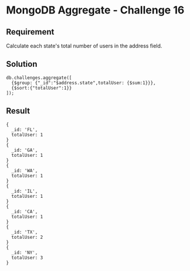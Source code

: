 # MongoDB Aggregate - Challenge 16

## Requirement

Calculate each state's total number of users in the address field.

## Solution

```agg
db.challenges.aggregate([
  {$group: {"_id":"$address.state",totalUser: {$sum:1}}},
  {$sort:{"totalUser":1}}
]);
```

## Result

```result
{
  _id: 'FL',
  totalUser: 1
}
{
  _id: 'GA',
  totalUser: 1
}
{
  _id: 'WA',
  totalUser: 1
}
{
  _id: 'IL',
  totalUser: 1
}
{
  _id: 'CA',
  totalUser: 1
}
{
  _id: 'TX',
  totalUser: 2
}
{
  _id: 'NY',
  totalUser: 3
}
```
